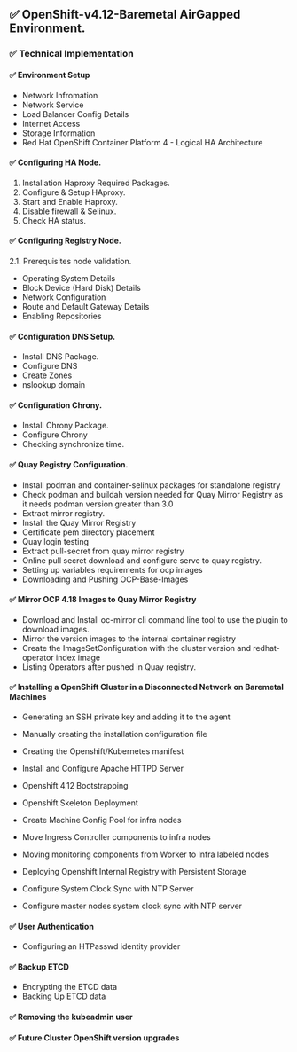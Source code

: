 ## ✅ OpenShift-v4.12-Baremetal AirGapped Environment.

### ✅  Technical Implementation

#### ✅  Environment Setup

- Network Infromation
- Network Service
- Load Balancer Config Details
- Internet Access
- Storage Information
- Red Hat OpenShift Container Platform 4 - Logical HA Architecture

#### ✅  Configuring HA Node. 

1. Installation Haproxy Required Packages.
1. Configure & Setup HAproxy.
1. Start and Enable Haproxy.
1. Disable firewall & Selinux. 
1. Check HA status. 


#### ✅  Configuring Registry Node.

2.1. Prerequisites node validation. 

- Operating System Details
- Block Device (Hard Disk) Details
- Network Configuration
- Route and Default Gateway Details
- Enabling Repositories

#### ✅ Configuration DNS Setup.

- Install DNS Package. 
- Configure DNS 
- Create Zones 
- nslookup domain

#### ✅ Configuration Chrony. 

- Install Chrony Package. 
- Configure Chrony 
- Checking synchronize time.


#### ✅ Quay Registry Configuration. 
 
- Install podman and container-selinux packages for standalone registry
- Check podman and buildah version needed for Quay Mirror Registry as it needs podman version greater than 3.0
- Extract mirror registry. 
- Install the Quay Mirror Registry 
- Certificate pem directory placement
- Quay login testing 
- Extract pull-secret from quay mirror registry
- Online pull secret download and configure serve to quay registry.
- Setting up variables requirements for ocp images
- Downloading and Pushing OCP-Base-Images


#### ✅  Mirror OCP 4.18 Images to Quay Mirror Registry

- Download and Install oc-mirror cli command line tool to use the plugin to download images.
- Mirror the version images to the internal container registry
- Create the ImageSetConfiguration with the cluster version and redhat-operator index image
- Listing Operators after pushed in Quay registry.

#### ✅ Installing a OpenShift Cluster in a Disconnected Network on Baremetal Machines

- Generating an SSH private key and adding it to the agent
- Manually creating the installation configuration file
- Creating the Openshift/Kubernetes manifest
- Install and Configure Apache HTTPD Server
- Openshift 4.12 Bootstrapping
- Openshift Skeleton Deployment

- Create Machine Config Pool for infra nodes
- Move Ingress Controller components to infra nodes
- Moving monitoring components from Worker to Infra labeled nodes
- Deploying Openshift Internal Registry with Persistent Storage
- Configure System Clock Sync with NTP Server
- Configure master nodes system clock sync with NTP server


#### ✅  User Authentication 

- Configuring an HTPasswd identity provider


#### ✅  Backup ETCD 

- Encrypting the ETCD data
- Backing Up ETCD data

#### ✅ Removing the kubeadmin user

#### ✅  Future Cluster OpenShift version upgrades
